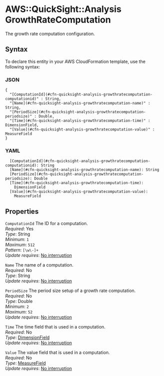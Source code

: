 # AWS::QuickSight::Analysis GrowthRateComputation<a name="aws-properties-quicksight-analysis-growthratecomputation"></a>

The growth rate computation configuration\.

## Syntax<a name="aws-properties-quicksight-analysis-growthratecomputation-syntax"></a>

To declare this entity in your AWS CloudFormation template, use the following syntax:

### JSON<a name="aws-properties-quicksight-analysis-growthratecomputation-syntax.json"></a>

```
{
  "[ComputationId](#cfn-quicksight-analysis-growthratecomputation-computationid)" : String,
  "[Name](#cfn-quicksight-analysis-growthratecomputation-name)" : String,
  "[PeriodSize](#cfn-quicksight-analysis-growthratecomputation-periodsize)" : Double,
  "[Time](#cfn-quicksight-analysis-growthratecomputation-time)" : DimensionField,
  "[Value](#cfn-quicksight-analysis-growthratecomputation-value)" : MeasureField
}
```

### YAML<a name="aws-properties-quicksight-analysis-growthratecomputation-syntax.yaml"></a>

```
  [ComputationId](#cfn-quicksight-analysis-growthratecomputation-computationid): String
  [Name](#cfn-quicksight-analysis-growthratecomputation-name): String
  [PeriodSize](#cfn-quicksight-analysis-growthratecomputation-periodsize): Double
  [Time](#cfn-quicksight-analysis-growthratecomputation-time): 
    DimensionField
  [Value](#cfn-quicksight-analysis-growthratecomputation-value): 
    MeasureField
```

## Properties<a name="aws-properties-quicksight-analysis-growthratecomputation-properties"></a>

`ComputationId`  <a name="cfn-quicksight-analysis-growthratecomputation-computationid"></a>
The ID for a computation\.  
*Required*: Yes  
*Type*: String  
*Minimum*: `1`  
*Maximum*: `512`  
*Pattern*: `[\w\-]+`  
*Update requires*: [No interruption](https://docs.aws.amazon.com/AWSCloudFormation/latest/UserGuide/using-cfn-updating-stacks-update-behaviors.html#update-no-interrupt)

`Name`  <a name="cfn-quicksight-analysis-growthratecomputation-name"></a>
The name of a computation\.  
*Required*: No  
*Type*: String  
*Update requires*: [No interruption](https://docs.aws.amazon.com/AWSCloudFormation/latest/UserGuide/using-cfn-updating-stacks-update-behaviors.html#update-no-interrupt)

`PeriodSize`  <a name="cfn-quicksight-analysis-growthratecomputation-periodsize"></a>
The period size setup of a growth rate computation\.  
*Required*: No  
*Type*: Double  
*Minimum*: `2`  
*Maximum*: `52`  
*Update requires*: [No interruption](https://docs.aws.amazon.com/AWSCloudFormation/latest/UserGuide/using-cfn-updating-stacks-update-behaviors.html#update-no-interrupt)

`Time`  <a name="cfn-quicksight-analysis-growthratecomputation-time"></a>
The time field that is used in a computation\.  
*Required*: No  
*Type*: [DimensionField](aws-properties-quicksight-analysis-dimensionfield.md)  
*Update requires*: [No interruption](https://docs.aws.amazon.com/AWSCloudFormation/latest/UserGuide/using-cfn-updating-stacks-update-behaviors.html#update-no-interrupt)

`Value`  <a name="cfn-quicksight-analysis-growthratecomputation-value"></a>
The value field that is used in a computation\.  
*Required*: No  
*Type*: [MeasureField](aws-properties-quicksight-analysis-measurefield.md)  
*Update requires*: [No interruption](https://docs.aws.amazon.com/AWSCloudFormation/latest/UserGuide/using-cfn-updating-stacks-update-behaviors.html#update-no-interrupt)